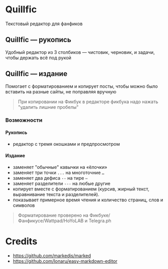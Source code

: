 # Quillfic

Текстовый редактор для фанфиков

## Quillfic — рукопись

Удобный редактор из 3 столбиков — чистовик, черновик, и задачи, чтобы держать всё под рукой

## Quillfic — издание

Помогает с форматированием и копирует посты, чтобы можно было вставить на разные сайты, не поправляя вручную

> При копировании на Фикбук в редакторе фикбука надо нажать "удалить лишние пробелы"

### Возможности

#### Рукопись

- редактор с тремя окошками и предпросмотром

#### Издание

- заменяет "обычные" кавычки на «ёлочки»
- заменяет три точки `...` на многоточние `…`
- заменяет два дефиса `--` на тире `—`
- заменяет разделители `---` на любые другие
- копирует вместе с форматированием (курсив, жирный текст, выравнивание текста и разделителей).
- показывает примерное время чтения и количество страниц, слов и символов

>  Форматирование проверено на Фикбуке/Фанфикусе/Wattpad/HoYoLAB и Telegra.ph

# Credits

- https://github.com/markedjs/marked
- https://github.com/Ionaru/easy-markdown-editor
